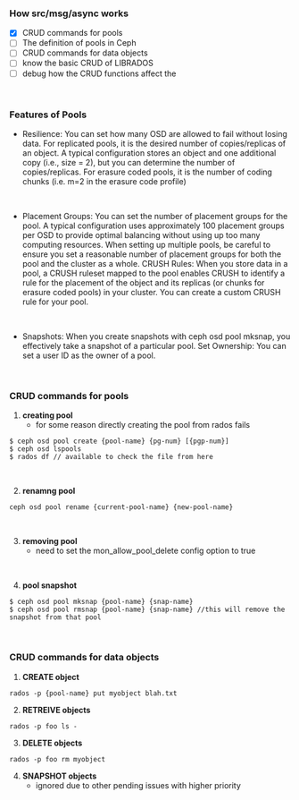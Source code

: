 ### How src/msg/async works
  - [x] CRUD commands for pools
  - [ ] The definition of pools in Ceph
  - [ ] CRUD commands for data objects  
  - [ ] know the basic CRUD of LIBRADOS
  - [ ] debug how the CRUD functions affect the  

<br>

### Features of Pools
  - Resilience: You can set how many OSD are allowed to fail without losing data. For replicated pools, it is the desired number of copies/replicas of an object. A typical configuration stores an object and one additional copy (i.e., size = 2), but you can determine the number of copies/replicas. For erasure coded pools, it is the number of coding chunks (i.e. m=2 in the erasure code profile)

  <br>

  - Placement Groups: You can set the number of placement groups for the pool. A typical configuration uses approximately 100 placement groups per OSD to provide optimal balancing without using up too many computing resources. When setting up multiple pools, be careful to ensure you set a reasonable number of placement groups for both the pool and the cluster as a whole.
CRUSH Rules: When you store data in a pool, a CRUSH ruleset mapped to the pool enables CRUSH to identify a rule for the placement of the object and its replicas (or chunks for erasure coded pools) in your cluster. You can create a custom CRUSH rule for your pool.

<br>

  - Snapshots: When you create snapshots with ceph osd pool mksnap, you effectively take a snapshot of a particular pool.
Set Ownership: You can set a user ID as the owner of a pool.

<br>

### CRUD commands for pools
  1. **creating pool**
      - for some reason directly creating the pool from rados fails

```
$ ceph osd pool create {pool-name} {pg-num} [{pgp-num}]
$ ceph osd lspools
$ rados df // available to check the file from here
```

<br>

  2. **renamng pool**
```
ceph osd pool rename {current-pool-name} {new-pool-name}
```

<br>


  3. **removing pool**
      - need to set the mon_allow_pool_delete config option to true


<br>

  4. **pool snapshot**
```
$ ceph osd pool mksnap {pool-name} {snap-name}
$ ceph osd pool rmsnap {pool-name} {snap-name} //this will remove the snapshot from that pool
```


<br>


### CRUD commands for data objects  

  1. **CREATE object**

```
rados -p {pool-name} put myobject blah.txt
```
  2. **RETREIVE objects**
```
rados -p foo ls -
```
  3. **DELETE objects**
```
rados -p foo rm myobject
```
  4. **SNAPSHOT objects**
      - ignored due to other pending issues with higher priority
